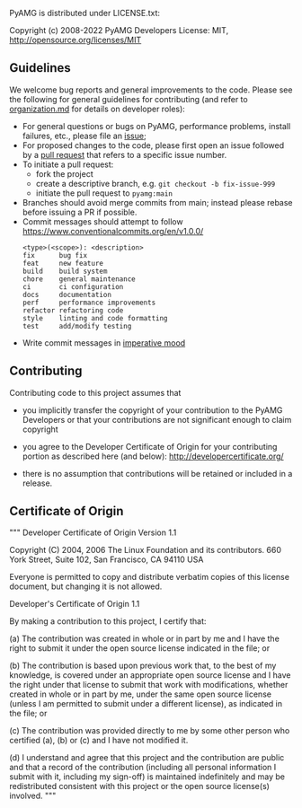 PyAMG is distributed under LICENSE.txt:

Copyright (c) 2008-2022 PyAMG Developers
License: MIT, http://opensource.org/licenses/MIT

Guidelines
---

We welcome bug reports and general improvements to the code.  Please see the
following for general guidelines for contributing (and refer to
[organization.md](organization.md) for details on developer roles):
  - For general questions or bugs on PyAMG, performance problems, install failures, etc., please file an [issue](https://github.com/pyamg/pyamg/issues);
  - For proposed changes to the code, please first open an issue followed by a [pull request](https://github.com/scikit-hep/awkward/pulls) that refers to a specific issue number.
  - To initiate a pull request:
    - fork the project
    - create a descriptive branch, e.g. `git checkout -b fix-issue-999`
    - initiate the pull request to `pyamg:main`
  - Branches should avoid merge commits from main; instead please rebase before issuing a PR if possible.
  - Commit messages should attempt to follow https://www.conventionalcommits.org/en/v1.0.0/
      ```
      <type>(<scope>): <description>
      fix      bug fix
      feat     new feature
      build    build system
      chore    general maintenance
      ci       ci configuration
      docs     documentation
      perf     performance improvements
      refactor refactoring code
      style    linting and code formatting
      test     add/modify testing
      ```
  - Write commit messages in [imperative mood](https://git.kernel.org/pub/scm/git/git.git/tree/Documentation/SubmittingPatches#n183)

Contributing
---

Contributing code to this project assumes that

- you implicitly transfer the copyright of your contribution to the PyAMG
  Developers or that your contributions are not significant enough to claim
  copyright

- you agree to the Developer Certificate of Origin for
  your contributing portion as described here (and below):
  http://developercertificate.org/

- there is no assumption that contributions will be retained or
  included in a release.

Certificate of Origin
---

"""
Developer Certificate of Origin
Version 1.1

Copyright (C) 2004, 2006 The Linux Foundation and its contributors.
660 York Street, Suite 102,
San Francisco, CA 94110 USA

Everyone is permitted to copy and distribute verbatim copies of this
license document, but changing it is not allowed.

Developer's Certificate of Origin 1.1

By making a contribution to this project, I certify that:

(a) The contribution was created in whole or in part by me and I
    have the right to submit it under the open source license
    indicated in the file; or

(b) The contribution is based upon previous work that, to the best
    of my knowledge, is covered under an appropriate open source
    license and I have the right under that license to submit that
    work with modifications, whether created in whole or in part
    by me, under the same open source license (unless I am
    permitted to submit under a different license), as indicated
    in the file; or

(c) The contribution was provided directly to me by some other
    person who certified (a), (b) or (c) and I have not modified
    it.

(d) I understand and agree that this project and the contribution
    are public and that a record of the contribution (including all
    personal information I submit with it, including my sign-off) is
    maintained indefinitely and may be redistributed consistent with
    this project or the open source license(s) involved.
"""
